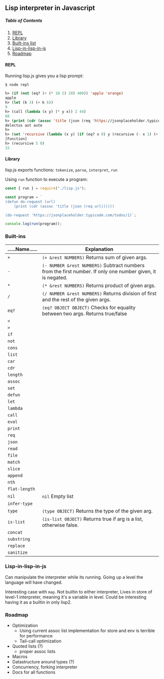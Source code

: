 Lisp interpreter in Javascript
---
##### Table of Contents
1. [REPL](#repl)
2. [Library](#lib)
3. [Built-ins list](#builtins)
4. [Lisp-in-lisp-in-js](#lisp2)
5. [Roadmap](#roadmap)

#### REPL <a name="repl"></a>
Running lisp.js gives you a lisp prompt:

```lisp
$ node repl

h> (if (not (eq? (+ (* 10 2) 20) 400)) 'apple 'orange)
apple
h> (let (k 3) (+ k 6))
9
h> (call (lambda (x y) (* y x)) 2 44)
88
h> (print (cdr (assoc 'title (json (req 'https://jsonplaceholder.typicode.com/todos/1)))))
delectus aut aute
h>
h> (set 'recursive (lambda (x y) (if (eq? x 0) y (recursive (- x 1) (+ y x))))
[Function]
h> (recursive 5 0)
15
```

#### Library <a name="lib"></a>
lisp.js exports functions: `tokenize`, `parse`, `interpret`, `run`

Using `run` function to execute a program:

```javascript
const { run } = require("./lisp.js");

const program = `
(defun do-request (url)
    (print (cdr (assoc 'title (json (req url))))))

(do-request 'https://jsonplaceholder.typicode.com/todos/1)`;

console.log(run(program));
```
    
### Built-ins <a name="builtins"></a>

| ......Name...... | Explanation  |
|----------|---|
| `+`      | `(+ &rest NUMBERS)` Returns sum of given args. |
| `-`      | `(- NUMBER &rest NUMBERS)` Subtract numbers from the first number. If only one number given, it is negated. |
| `*`      | `(* &rest NUMBERS)` Returns product of given args. |
| `/`      | `(/ NUMBER &rest NUMBERS)` Returns division of first and the rest of the given args. |
| `eq?`    | `(eq? OBJECT OBJECT)` Checks for equality between two args. Returns true/false  |
| `<`     |   |
| `>`     |   |
| `if`     |   |
| `not`    |   |
| `cons`   |   |
| `list`   |   |
| `car`    |   |
| `cdr`    |   |
| `length`    |   |
| `assoc`  |   |
| `set`    |   |
| `defun`  |   |
| `let`    |   |
| `lambda` |   |
| `call`   |   |
| `eval`   |   |
| `print`  |   |
| `req`    |   |
| `json`   |   |
| `read`   |   |
| `file`   |   |
| `match`   |   |
| `slice`   |   |
| `append`   |   |
| `nth`   |   |
| `flat-length`   |   |
| `nil`   | `nil` Empty list  |
| `infer-type`   |   |
| `type`   | `(type OBJECT)` Returns the type of the given arg. |
| `is-list`   | `(is-list OBJECT)` Returns true if arg is a list, otherwise false. |
| `concat`   |   |
| `substring`   |   |
| `replace`   |   |
| `sanitize`   |   |

### Lisp-in-lisp-in-js <a name="lisp2"></a>

Can manipulate the interpreter while its running. Going up a level the language will have changed.

Interesting case with `map`. Not builtin to either interpreter, Lives in store of level-1 interpreter, meaning it's a variable in level.
Could be interesting having it as a builtin in only lisp2.


### Roadmap <a name="roadmap"></a>

- Optimization
  - Using current assoc list implementation for store and env is terrible for performance
  - Tail-call optimization
- Quoted lists (?)
  - proper assoc lists
- Macros
- Datastructure around types (?)
- Concurrency, forking interpreter
- Docs for all functions

